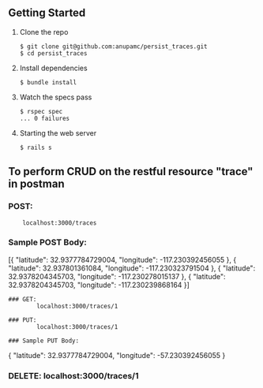 ## Getting Started

1. Clone the repo

   ```
   $ git clone git@github.com:anupamc/persist_traces.git
   $ cd persist_traces
   ```

2. Install dependencies

   ```
   $ bundle install
   ```

3. Watch the specs pass

   ```
   $ rspec spec
   ... 0 failures

4. Starting the web server
 	 
 	 ```
   $ rails s
   ```

## To perform CRUD on the restful resource "trace" in postman
	
   ### POST: 
   		localhost:3000/traces

   ### Sample POST Body:

   [{ "latitude": 32.9377784729004, "longitude": -117.230392456055 }, 
		{ "latitude": 32.937801361084, "longitude": -117.230323791504 }, 
		{ "latitude": 32.9378204345703, "longitude": -117.230278015137 }, 
		{ "latitude": 32.9378204345703, "longitude": -117.230239868164 }]

	### GET: 
	 		localhost:3000/traces/1

	### PUT: 
	 		localhost:3000/traces/1
   
	### Sample PUT Body:

   { "latitude": 32.9377784729004, "longitude": -57.230392456055 }

   ### DELETE: localhost:3000/traces/1